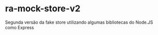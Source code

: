 # ra-mock-store-v2
Segunda versão da fake store utilizando algumas bibliotecas do Node.JS como Express
